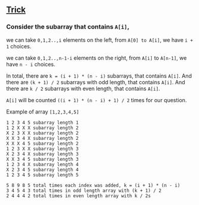 ## [Trick](https://leetcode.com/problems/sum-of-all-odd-length-subarrays/discuss/854184/JavaC%2B%2BPython-O(N)-Time-O(1)-Space)

### Consider the subarray that contains ```A[i]```,
we can take ```0,1,2..,i``` elements on the left,
from ```A[0] to A[i]```,
we have ```i + 1``` choices.

we can take ```0,1,2..,n-1-i``` elements on the right,
from ```A[i]``` to ```A[n-1]```,
we have ```n - i``` choices.

In total, there are ```k = (i + 1) * (n - i)``` subarrays, that contains ```A[i]```.
And there are ```(k + 1) / 2``` subarrays with odd length, that contains ```A[i]```.
And there are ```k / 2``` subarrays with even length, that contains ```A[i]```.

```A[i]``` will be counted ```((i + 1) * (n - i) + 1) / 2``` times for our question.


Example of array ```[1,2,3,4,5]```
```
1 2 3 4 5 subarray length 1
1 2 X X X subarray length 2
X 2 3 X X subarray length 2
X X 3 4 X subarray length 2
X X X 4 5 subarray length 2
1 2 3 X X subarray length 3
X 2 3 4 X subarray length 3
X X 3 4 5 subarray length 3
1 2 3 4 X subarray length 4
X 2 3 4 5 subarray length 4
1 2 3 4 5 subarray length 5

5 8 9 8 5 total times each index was added, k = (i + 1) * (n - i)
3 4 5 4 3 total times in odd length array with (k + 1) / 2
2 4 4 4 2 total times in even length array with k / 2s
```
